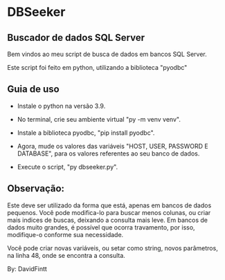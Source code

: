 # DBSeeker

## Buscador de dados SQL Server

Bem vindos ao meu script de busca de dados em bancos SQL Server.

Este script foi feito em python, utilizando a biblioteca "pyodbc"

## Guia de uso
- Instale o python na versão 3.9.

- No terminal, crie seu ambiente virtual "py -m venv venv".

- Instale a biblioteca pyodbc, "pip install pyodbc".

- Agora, mude os valores das variáveis "HOST, USER, PASSWORD E DATABASE", para os valores referentes ao seu banco de dados.

- Execute o script, "py dbseeker.py".

## Observação:

Este deve ser utilizado da forma que está, apenas em bancos de dados pequenos. Você pode modifica-lo para buscar menos colunas, 
ou criar mais indices de buscas, deixando a consulta mais leve. Em bancos de dados muito grandes, é possível que ocorra travamento,
por isso, modifique-o conforme sua necessidade.

Você pode criar novas variáveis, ou setar como string, novos parâmetros, na linha 48, onde se encontra a consulta.

By: DavidFintt